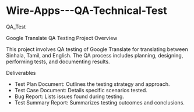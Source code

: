 # Wire-Apps---QA-Technical-Test
QA_Test

Google Translate QA Testing Project Overview

This project involves QA testing of Google Translate for translating between Sinhala, Tamil, and English. The QA process includes planning, designing, performing tests, and documenting results.

Deliverables
* Test Plan Document: Outlines the testing strategy and approach.
* Test Case Document: Details specific scenarios tested.
* Bug Report: Lists issues found during testing.
* Test Summary Report: Summarizes testing outcomes and conclusions.


